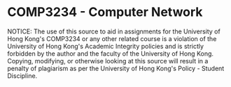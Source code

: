 # COMP3234 - Computer Network
NOTICE: The use of this source to aid in assignments for the University of Hong Kong's COMP3234 or any other related course is a violation of the University of Hong Kong's Academic Integrity policies and is strictly forbidden by the author and the faculty of the University of Hong Kong. Copying, modifying, or otherwise looking at this source will result in a penalty of plagiarism as per the University of Hong Kong's Policy - Student Discipline.
